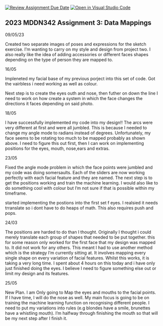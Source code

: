[![Review Assignment Due Date](https://classroom.github.com/assets/deadline-readme-button-24ddc0f5d75046c5622901739e7c5dd533143b0c8e959d652212380cedb1ea36.svg)](https://classroom.github.com/a/wBh5q70M)
[![Open in Visual Studio Code](https://classroom.github.com/assets/open-in-vscode-718a45dd9cf7e7f842a935f5ebbe5719a5e09af4491e668f4dbf3b35d5cca122.svg)](https://classroom.github.com/online_ide?assignment_repo_id=11103453&assignment_repo_type=AssignmentRepo)
## 2023 MDDN342 Assignment 3: Data Mappings
09/05/23

Created two separate images of poses and expressions for the sketch exercise. I’m wanting to carry on my style and design from project two. I also really like the idea of adding accessories or different faces shapes depending on the type of person they are mapped to. 

16/05

Impleneted my facial base of my previous porject into this set of code. Got the vairbless i need working as well as colour.

Next step is to create the eyes outh and nose, then futher on down the line I need to work on how create a system in which the face changes the directions it faces depending on said photo.


18/05

I have successfully implemented my code into my design!! The arcs were very different at first and were all jumbled. This is because I needed to change my angle mode to radians instead of degrees. Unfortunately, my face seems to be rotating too much to be mapped probably as shown above. I need to figure this out first, then I can work on implementing positions for the eyes, mouth, nose,ears and extras.

23/05

Fixed the angle mode problem in which the face points were jumbled and my code was doing somersaults. Each of the sliders are now working perfectly with each facial feature and they are named. The next step is to get the positions working and train the machine learning. I would also like to do something cool with colour but I’m not sure if that is possible within my timeframe.

started implementing the postions into the first set f eyes. I realsied it needs trranslate so i dont have to do heaps of math. This also requires push and pops.

24/03

The positions are harded to do than I thought. Originally I thought i could merely translate each group of shapes that needed to be put together. this for some reason only worked for the first face that my design was mapped to. It did not work for any others. This meant I had to use another method which is the strategy I’m currently sitting at. It involves mapping every single shape on every variation of facial features. Whilst this works, it is taking a very long time. I spent about 4 hours on this today and i have only just finished doing the eyes. I believe I need to figure something else out or limit my design and its features. 

25/05

New Plan. I am Only going to Map the eyes and mouths to the facial points. If I have time, I will do the nose as well. My main focus is going to be on training the machine learning function on recognising different people. I need to put my variations into rules (e.g blondes have a smile, brunettes have a whistling mouth). I’m halfway through finishing the mouth so that will be my next step after I finish it.